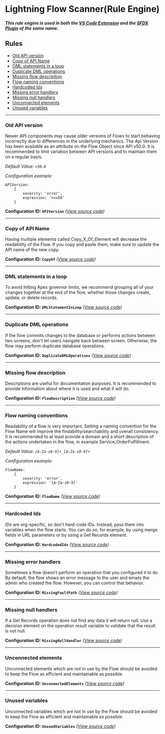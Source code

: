 # Lightning Flow Scanner(Rule Engine)

##### _This rule engine is used in both the [VS Code Extension](https://marketplace.visualstudio.com/items?itemName=ForceConfigControl.lightningflowscanner&ssr=false#review-details) and the [SFDX Plugin](https://www.npmjs.com/package/lightning-flow-scanner) of the same name._

## Rules

- [Old API version](#old-api-version)
- [Copy of API Name](#copy-of-api-name)
- [DML statements in a loop](#dml-statements-in-a-loop)
- [Duplicate DML operations](#duplicate-dml-operations)
- [Missing flow description](#missing-flow-description)
- [Flow naming conventions](#flow-naming-conventions)
- [Hardcoded Ids](#hardcoded-ids)
- [Missing error handlers](#missing-error-handlers)
- [Missing null handlers](#missing-null-handlers)
- [Unconnected elements](#unconnected-elements)
- [Unused variables](#unused-variables) 

___

### Old API version

Newer API components may cause older versions of Flows to start behaving incorrectly due to differences in the underlying mechanics. The Api Version has been available as an attribute on the Flow Object since API v50.0. It is recommended to limit variation between API versions and to maintain them on a regular basis.

_Default Value: `>50.0`_

_Configuration example:_
```
APIVersion:
    {
        severity: 'error',
        expression: '===58'
    }
```

**Configuration ID: `APIVersion`**
_([View source code](https://github.com/Force-Config-Control/lightning-flow-scanner-core/tree/master/src/main/rules/APIVersion.ts))_

___

### Copy of API Name

Having multiple elements called Copy_X_Of_Element will decrease the readability of the Flow. If you copy and paste them, make sure to update the API name of the new copy.

**Configuration ID: `CopyOf`**
_([View source code](https://github.com/Force-Config-Control/lightning-flow-scanner-core/tree/master/src/main/rules/CopyOf.ts))_

___

### DML statements in a loop

To avoid hitting Apex governor limits, we recommend grouping all of your changes together at the end of the flow, whether those changes create, update, or delete records.

**Configuration ID: `DMLStatementInLoop`**
_([View source code](https://github.com/Force-Config-Control/lightning-flow-scanner-core/tree/master/src/main/rules/DMLStatementInLoop.ts))_

___

### Duplicate DML operations

If the flow commits changes to the database or performs actions between two screens, don't let users navigate back between screen. Otherwise, the flow may perform duplicate database operations.

**Configuration ID: `DuplicateDMLOperations`**
_([View source code](https://github.com/Force-Config-Control/lightning-flow-scanner-core/tree/master/src/main/rules/DuplicateDMLOperations.ts))_

___

### Missing flow description

Descriptions are useful for documentation purposes. It is recommended to provide information about where it is used and what it will do.

**Configuration ID: `FlowDescription`** 
_([View source code](https://github.com/Force-Config-Control/lightning-flow-scanner-core/tree/master/src/main/rules/FlowDescription.ts))_

___

### Flow naming conventions

Readability of a flow is very important. Setting a naming convention for the Flow Name will improve the findability/searchability and overall consistency. It is recommended to at least provide a domain and a short description of the actions undertaken in the flow, in example Service_OrderFulfillment.

_Default Value: `[A-Za-z0-9]+_[A-Za-z0-9]+`_

_Configuration example:_
```
FlowName:
    {
        severity: 'error',
        expression: '[A-Za-z0-9]'
    }
```

**Configuration ID: `FlowName`** 
_([View source code](https://github.com/Force-Config-Control/lightning-flow-scanner-core/tree/master/src/main/rules/FlowName.ts))_

___

### Hardcoded Ids

IDs are org-specific, so don’t hard-code IDs. Instead, pass them into variables when the flow starts. You can do so, for example, by using merge fields in URL parameters or by using a Get Records element.

**Configuration ID: `HardcodedIds`** 
_([View source code](https://github.com/Force-Config-Control/lightning-flow-scanner-core/tree/master/src/main/rules/HardcodedIds.ts))_

___

### Missing error handlers

Sometimes a flow doesn’t perform an operation that you configured it to do. By default, the flow shows an error message to the user and emails the admin who created the flow. However, you can control that behavior.

**Configuration ID: `MissingFaultPath`** 
_([View source code](https://github.com/Force-Config-Control/lightning-flow-scanner-core/tree/master/src/main/rules/MissingFaultPath.ts))_

___

### Missing null handlers

If a Get Records operation does not find any data it will return null. Use a decision element on the operation result variable to validate that the result is not null.

**Configuration ID: `MissingNullHandler`** 
_([View source code](https://github.com/Force-Config-Control/lightning-flow-scanner-core/tree/master/src/main/rules/MissingNullHandler.ts))_

___

### Unconnected elements

Unconnected elements which are not in use by the Flow should be avoided to keep the Flow as efficient and maintainable as possible. 

**Configuration ID: `UnconnectedElements`**
_([View source code](https://github.com/Force-Config-Control/lightning-flow-scanner-core/tree/master/src/main/rules/UnconnectedElements.ts))_

___

### Unused variables

Unconnected variables which are not in use by the Flow should be avoided to keep the Flow as efficient and maintainable as possible. 

**Configuration ID: `UnusedVariables`** 
_([View source code](https://github.com/Force-Config-Control/lightning-flow-scanner-core/tree/master/src/main/rules/UnusedVariables.ts))_
